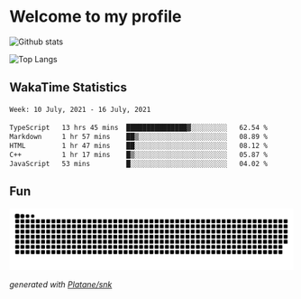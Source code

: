 # Welcome to my profile

![Github stats](https://github-readme-stats.vercel.app/api?username=xinthose&show_icons=true&theme=radical&count_private=true)

![Top Langs](https://github-readme-stats.vercel.app/api/top-langs/?username=xinthose)

## WakaTime Statistics
<!--START_SECTION:waka-->
```text
Week: 10 July, 2021 - 16 July, 2021

TypeScript   13 hrs 45 mins  ███████████████▓░░░░░░░░░   62.54 % 
Markdown     1 hr 57 mins    ██▒░░░░░░░░░░░░░░░░░░░░░░   08.89 % 
HTML         1 hr 47 mins    ██░░░░░░░░░░░░░░░░░░░░░░░   08.12 % 
C++          1 hr 17 mins    █▒░░░░░░░░░░░░░░░░░░░░░░░   05.87 % 
JavaScript   53 mins         █░░░░░░░░░░░░░░░░░░░░░░░░   04.02 % 
```
<!--END_SECTION:waka-->

## Fun
![github contribution grid snake animation](https://raw.githubusercontent.com/xinthose/xinthose/output/github-contribution-grid-snake.svg)

_generated with [Platane/snk](https://github.com/Platane/snk)_
